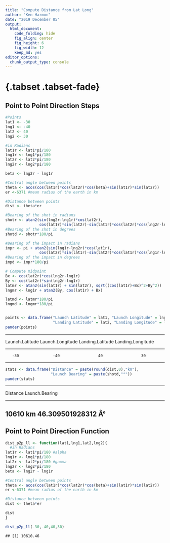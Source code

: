 ```yaml
---
title: "Compute Distance from Lat Long"
author: "Ken Harmon"
date: "2019 December 05"
output:
  html_document:
    code_folding: hide
    fig_align: center
    fig_height: 6
    fig_width: 12
    keep_md: yes
editor_options:
  chunk_output_type: console
---
```


# {.tabset .tabset-fade}







## Point to Point Direction Steps


```r
#Points
lat1 <- -30
lng1 <- -40
lat2 <- 40
lng2 <- 30

#in Radians
lat1r <- lat1*pi/180 
lng1r <- lng1*pi/180
lat2r <- lat2*pi/180 
lng2r <- lng2*pi/180

beta <- lng2r - lng1r

#Central angle between points
theta <- acos(cos(lat1r)*cos(lat2r)*cos(beta)+sin(lat1r)*sin(lat2r)) 
er <-6371 #mean radius of the earth in km

#Distance between points
dist <- theta*er

#Bearing of the shot in radians
shotr <- atan2(sin(lng2r-lng1r)*cos(lat2r),
               cos(lat1r)*sin(lat2r)-sin(lat1r)*cos(lat2r)*cos(lng2r-lng1r))
#Bearing of the shot in degrees
shotd <- shotr*180/pi

#Bearing of the impact in radians
impr <- pi + atan2(sin(lng1r-lng2r)*cos(lat1r),
               cos(lat2r)*sin(lat1r)-sin(lat2r)*cos(lat1r)*cos(lng1r-lng2r))
#Bearing of the impact in degrees
impd <- impr*180/pi

# Compute midpoint
Bx <- cos(lat2r)*cos(lng2r-lng1r)
By <- cos(lat2r)*sin(lng2r-lng1r)
latmr <- atan2(sin(lat1r) + sin(lat2r), sqrt((cos(lat1r)+Bx)^2+By^2))
lngmr <- lng1r + atan2(By, cos(lat1r) + Bx)

latmd <- latmr*180/pi
lngmd <- lngmr*180/pi


points <- data.frame("Launch Latitude" = lat1, "Launch Longitude" = lng1, 
                     "Landing Latitude" = lat2, "Landing Longitude" = lng2)
pander(points)
```


---------------------------------------------------------------------------
 Launch.Latitude   Launch.Longitude   Landing.Latitude   Landing.Longitude 
----------------- ------------------ ------------------ -------------------
       -30               -40                 40                 30         
---------------------------------------------------------------------------

```r
stats <- data.frame("Distance" = paste(round(dist,0),"km"),
                    "Launch Bearing" = paste(shotd,"°"))
pander(stats)
```


------------------------------
 Distance    Launch.Bearing   
---------- -------------------
 10610 km  46.309501928312 Â° 
------------------------------

## Point to Point Direction Function


```r
dist_p2p_ll <- function(lat1,lng1,lat2,lng2){
  #in Radians
lat1r <- lat1*pi/180 #alpha
lng1r <- lng1*pi/180
lat2r <- lat2*pi/180 #gamma
lng2r <- lng2*pi/180
beta <- lng2r - lng1r

#Central angle between points
theta <- acos(cos(lat1r)*cos(lat2r)*cos(beta)+sin(lat1r)*sin(lat2r)) 
er <-6371 #mean radius of the earth in km

#Distance between points
dist <- theta*er

dist
}
```


```r
dist_p2p_ll(-30,-40,40,30)
```

```
## [1] 10610.46
```

